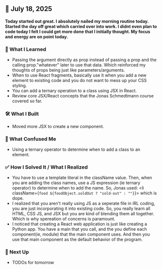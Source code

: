## 📅 July 18, 2025

#### Today started out great. I absolutely nailed my morning routine today. Started the day off great which carried over into work. I didnt even plan to code today I felt I could get more done that I initially thought. My focus and energy are on point today.

### 🧠 What I Learned
- Passing the argument directly as prop instead of passing a prop and the calling prop."whatever" later to use that data. Which reinforced my thoughts of props being just like parameters/arguments.
- When to use React fragments, basically use it when you add a new element to existing code and you do not want to mess up your CSS styling.
- You can add a ternary operation to a class using JSX in React.
- Review core JSX/React concepts that the Jonas Schmedtmann course covered so far.

### 🛠️ What I Built
- Moved more JSX to create a new component.

### 🧨 What Confused Me
- Using a ternary operator to determine when to add a class to an element.

### ✅ How I Solved It / What I Realized
- You have to use a template literal in the className value. Then, when you are adding the class names, use a JS expression (ie ternary operator) to determine when to add the name. So, Jonas used: <li className={`food ${foodObject.soldOut ? "sold-out" : ""}`}> which is dope.
- I realized that you aren't really using JS as a seperate file in IRL coding, you are just incorporating it into existing code. So, you really learn all HTML, CSS JS, and JSX but you are kind of blending them all together. Which is why spereation of concerns is paramount.
- I noticed that creating a React web application is just like creating a Python app. You have a main that you call, and the you define each component(ie, module) that the main component uses. And then you use that main component as the default behavior of the program.

### 📌 Next Up
- TODOs for tomorrow
